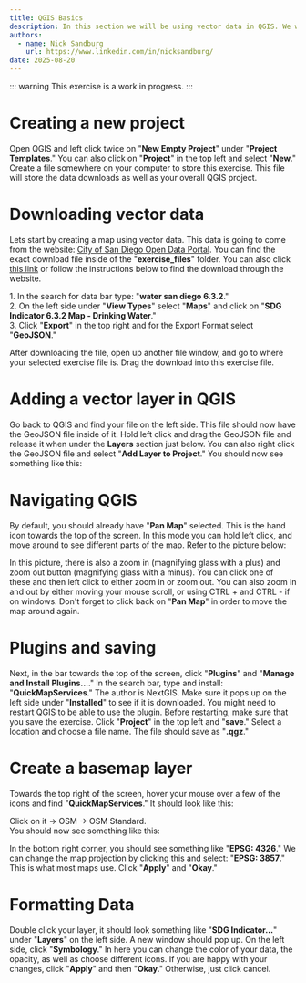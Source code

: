```yaml
---
title: QGIS Basics
description: In this section we will be using vector data in QGIS. We will also be learning basic things in QGIS.
authors:
  - name: Nick Sandburg
    url: https://www.linkedin.com/in/nicksandburg/
date: 2025-08-20
---
```


::: warning
This exercise is a work in progress.
:::

<h1>Creating a new project</h1>
<p> Open QGIS and left click twice on "<b>New Empty Project</b>" under "<b>Project Templates</b>." You can also click on "<b>Project</b>" in the top left and select "<b>New</b>." Create a file somewhere on your computer to store this exercise. This file will store the data downloads as well as your overall QGIS project.</p>

<h1>Downloading vector data</h1>
<p> Lets start by creating a map using vector data. This data is going to come from the website: <a href="https://www.inaturalist.org/"> City of San Diego Open Data Portal</a>. You can find the exact download file inside of the "<b>exercise_files</b>" folder. You can also click <a href="https://opendata.sandag.org/Sustainable-Development-Goals/SDG-Indicator-6-3-2-Map-Drinking-Water/ig5f-77ey"> this link</a> or follow the instructions below to find the download through the website.</p>

<p>1. In the search for data bar type: "<b>water san diego 6.3.2</b>." <br>
2. On the left side under "<b>View Types</b>" select "<b>Maps</b>" and click on "<b>SDG Indicator 6.3.2 Map - Drinking Water</b>." <br>
3. Click "<b>Export</b>" in the top right and for the Export Format select "<b>GeoJSON</b>." <br>
</p>

<p>After downloading the file, open up another file window, and go to where your selected exercise file is. Drag the download into this exercise file. <br></p>

<h1>Adding a vector layer in QGIS</h1>
<p>Go back to QGIS and find your file on the left side. This file should now have the GeoJSON file inside of it. Hold left click and drag the GeoJSON file and release it when under the <b>Layers</b> section just below. You can also right click the GeoJSON file and select "<b>Add Layer to Project</b>." You should now see something like this:</p> 

<ContentFigure 
   :imgSrc="'/exercise_files/images/pic1.png'"
   :style="{'width': '275px' }"
/>

<h1>Navigating QGIS</h1>
<p>By default, you should already have "<b>Pan Map</b>" selected. This is the hand icon towards the top of the screen. In this mode you can hold left click, and move around to see different parts of the map. Refer to the picture below: </p>

<ContentFigure 
   :imgSrc="'/exercise_files/images/pic4.png'"
   :description="'Pan Map icon'"
   :style="{'width': '300px' }"
/>

<p>In this picture, there is also a zoom in (magnifying glass with a plus) and zoom out button (magnifying glass with a minus). You can click one of these and then left click to either zoom in or zoom out. You can also zoom in and out by either moving your mouse scroll, or using CTRL + and CTRL - if on windows. Don't forget to click back on "<b>Pan Map</b>" in order to move the map around again. </p>

<h1>Plugins and saving</h1>
<p> Next, in the bar towards the top of the screen, click "<b>Plugins</b>" and "<b>Manage and Install Plugins...</b>." In the search bar, type and install: "<b>QuickMapServices</b>." The author is NextGIS. Make sure it pops up on the left side under "<b>Installed</b>" to see if it is downloaded. You might need to restart QGIS to be able to use the plugin. Before restarting, make sure that you save the exercise. Click "<b>Project</b>" in the top left and "<b>save</b>." Select a location and choose a file name. The file should save as "<b>.qgz</b>." </p>

<h1>Create a basemap layer</h1>
<p> Towards the top right of the screen, hover your mouse over a few of the icons and find "<b>QuickMapServices</b>." It should look like this: </p>

<ContentFigure 
   :imgSrc="'/exercise_files/images/pic2.png'"
   :description="'QuickMapServices'"
   :style="{'width': '300px' }"
/>

<p>Click on it -> OSM -> OSM Standard.<br> You should now see something like this:<br>

<ContentFigure 
   :imgSrc="'/exercise_files/images/pic3.png'"
   :description="'QuickMapServices'"
   :style="{'width': '275px' }"
/>

In the bottom right corner, you should see something like "<b>EPSG: 4326</b>." We can change the map projection by clicking this and select: "<b>EPSG: 3857</b>." This is what most maps use. Click "<b>Apply</b>" and "<b>Okay</b>."
</p>

<h1>Formatting Data</h1>
<p>Double click your layer, it should look something like "<b>SDG Indicator...</b>" under "<b>Layers</b>" on the left side. A new window should pop up. On the left side, click "<b>Symbology</b>." In here you can change the color of your data, the opacity, as well as choose different icons. If you are happy with your changes, click "<b>Apply</b>" and then "<b>Okay</b>." Otherwise, just click cancel.</p>